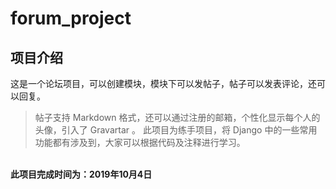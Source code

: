 # forum_project
## 项目介绍
这是一个论坛项目，可以创建模块，模块下可以发帖子，帖子可以发表评论，还可以回复。
> 帖子支持 Markdown 格式，还可以通过注册的邮箱，个性化显示每个人的头像，引入了 Gravartar 。
此项目为练手项目，将 Django 中的一些常用功能都有涉及到，大家可以根据代码及注释进行学习。

</br>**此项目完成时间为：2019年10月4日**
